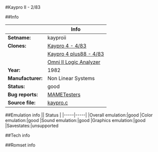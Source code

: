 #Kaypro II - 2/83

##Info

||Info|
|-----|-----|
|**Setname:**|kayproii
|**Clones:**|[Kaypro 4 - 4/83](kaypro4.md)
||[Kaypro 4 plus88 - 4/83](kaypro4p88.md)
||[Omni II Logic Analyzer](omni2.md)
|**Year:**|1982
|**Manufacturer:**|Non Linear Systems
|**Status:**|good
|**Bug reports:**|[MAMETesters](http://mametesters.org/view_all_set.php?type=1&temporary=y&search=kaypro.c)
|**Source file:**|[kaypro.c](https://github.com/mamedev/mame/blob/master/src/mess/drivers/kaypro.c)

##Emulation info
|| Status |
|-----|-----|
|Overall emulation:|good
|Color emulation:|good
|Sound emulation:|good
|Graphics emulation:|good
|Savestates:|unsupported

##Tech info

##Romset info

<!--- START OF EDITED COMMENT DO NOT TOUCH TEXT ABOVE-->
